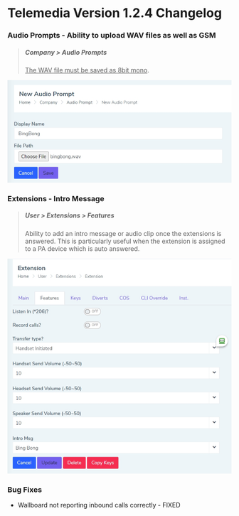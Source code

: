 # Telemedia Version 1.2.4 Changelog



### Audio Prompts - Ability to upload WAV files as well as GSM

> ##### Company > Audio Prompts
>
> <u>The WAV file must be saved as 8bit mono</u>.

![re-provision](https://github.com/codebase-technology/Telemedia-Documentation/raw/master/1.2.4/images/wavfiles.jpg)



### Extensions - Intro Message

> ##### User > Extensions > Features
>
> Ability to add an intro message or audio clip once the extensions is answered.  This is particularly useful when the extension is assigned to a PA device which is auto answered.
>

<img src="https://github.com/codebase-technology/Telemedia-Documentation/raw/master/1.2.4/images/intromsg.jpg" /> 





### Bug Fixes

- Wallboard not reporting inbound calls correctly - FIXED
